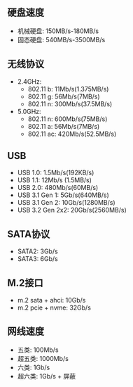 ## 硬盘速度

- 机械硬盘: 150MB/s-180MB/s
- 固态硬盘: 540MB/s-3500MB/s

## 无线协议

- 2.4GHz: 
    - 802.11 b: 11Mb/s(1.375MB/s)        
    - 802.11 g: 56Mb/s(7MB/s) 
    - 802.11 n: 300Mb/s(37.5MB/s)   
- 5.0GHz:
    - 802.11 n: 600Mb/s(75MB/s)
    - 802.11 a: 56Mb/s(7MB/s)     
    - 802.11 ac: 420Mb/s(52.5MB/s)  
    
## USB

- USB 1.0: 1.5Mb/s(192KB/s)
- USB 1.1: 12Mb/s (1.5MB/s)
- USB 2.0: 480Mb/s(60MB/s)	
- USB 3.1 Gen 1: 5Gb/s(640MB/s)
- USB 3.1 Gen 2: 10Gb/s(1280MB/s)
- USB 3.2 Gen 2x2: 20Gb/s(2560MB/s)

## SATA协议

- SATA2: 3Gb/s 
- SATA3: 6Gb/s 

## M.2接口

- m.2 sata + ahci: 10Gb/s 
- m.2 pcie + nvme: 32Gb/s 

## 网线速度

- 五类: 100Mb/s    
- 超五类: 1000Mb/s
- 六类: 1Gb/s
- 超六类: 1Gb/s + 屏蔽



